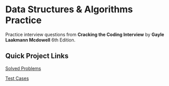 # Data Structures & Algorithms Practice
Practice interview questions from **Cracking the Coding Interview** by __Gayle Laakmann Mcdowell__ 6th Edition.

## Quick Project Links
[Solved Problems](https://github.com/tomleigh/data-structures-algorithms-practice/tree/main/app/src/main/java/data/structures/algorithms/practice)

[Test Cases](https://github.com/tomleigh/data-structures-algorithms-practice/tree/main/app/src/test/java/data/structures/algorithms/practice)

